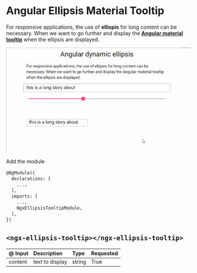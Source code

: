 # Angular Ellipsis Material Tooltip

For responsive applications, the use of **ellispis** for long content can be necessary. When we want to go further and
display
the **[Angular material tooltip](https://material.angular.io/components/tooltip/overview "Angular material tooltip")**
when the ellipsis are displayed.

![demo tooltip](https://github.com/wandri/angular-ellipsis-tooltip/blob/master/assets/demo_ellipsis.gif)

Add the module

```
@NgModule({
  declarations: [
    ...,
  ],
  imports: [
    ...,
    NgxEllipsisTooltipModule,
  ],
})
```

## `<ngx-ellipsis-tooltip></ngx-ellipsis-tooltip>`

| @ Input  | Description  | Type  | Requested  |
| :------------ | :------------ | :------------ | :------------ |
| content  | text to display  | string  | True  |
